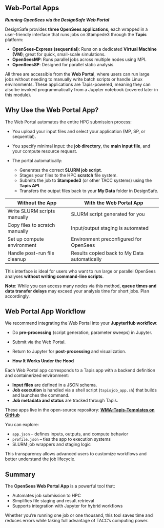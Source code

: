 ## Web-Portal Apps
***Running OpenSees via the DesignSafe Web Portal***

DesignSafe provides **three OpenSees applications**, each wrapped in a user-friendly interface that runs jobs on Stampede3 through the **Tapis** platform:

* **OpenSees-Express (sequential)**: Runs on a dedicated **Virtual Machine (VM)**; great for quick, small-scale simulations.
* **OpenSeesMP**: Runs parallel jobs across multiple nodes using MPI.
* **OpenSeesSP**: Designed for parallel static analysis.

All three are accessible from the **Web Portal**, where users can run large jobs without needing to manually write batch scripts or handle Linux environments. These applications are Tapis-powered, meaning they can also be invoked programmatically from a Jupyter notebook (covered later in this module).

## Why Use the Web Portal App?

The Web Portal automates the entire HPC submission process:

* You upload your input files and select your application (MP, SP, or sequential).
* You specify minimal input: the **job directory**, the **main input file**, and your compute resource request.
* The portal automatically:

  * Generates the correct **SLURM job script**.
  * Stages your files to the HPC **scratch** file system.
  * Submits the job to **Stampede3** (or other TACC systems) using the **Tapis API**.
  * Transfers the output files back to your **My Data** folder in DesignSafe.

| Without the App                | With the Web Portal App                      |
| ------------------------------ | -------------------------------------------- |
| Write SLURM scripts manually   | SLURM script generated for you               |
| Copy files to scratch manually | Input/output staging is automated            |
| Set up compute environment     | Environment preconfigured for OpenSees       |
| Handle post-run file cleanup   | Results copied back to My Data automatically |

This interface is ideal for users who want to run large or parallel OpenSees analyses **without writing command-line scripts**.

**Note:** While you can access many nodes via this method, **queue times and data transfer delays** may exceed your analysis time for short jobs. Plan accordingly.

## Web Portal App Workflow

We recommend integrating the Web Portal into your **JupyterHub workflow**:

* Do **pre-processing** (script generation, parameter sweeps) in Jupyter.
* Submit via the Web Portal.
* Return to Jupyter for **post-processing** and visualization.

* **How It Works Under the Hood**

Each Web Portal app corresponds to a Tapis app with a backend definition and containerized environment:

* **Input files** are defined in a JSON schema.
* **Job execution** is handled via a shell script (`tapisjob_app.sh`) that builds and launches the command.
* **Job metadata and status** are tracked through Tapis.

These apps live in the open-source repository:
**[WMA-Tapis-Templates on GitHub](https://github.com/TACC/WMA-Tapis-Templates/tree/main/applications)**

You can explore:

* `app.json` – defines inputs, outputs, and compute behavior
* `profile.json` – ties the app to execution systems
* SLURM job wrappers and staging logic

This transparency allows advanced users to customize workflows and better understand the job lifecycle.

## Summary

The **OpenSees Web Portal App** is a powerful tool that:

* Automates job submission to HPC
* Simplifies file staging and result retrieval
* Supports integration with Jupyter for hybrid workflows

Whether you’re running one job or one thousand, this tool saves time and reduces errors while taking full advantage of TACC’s computing power.
